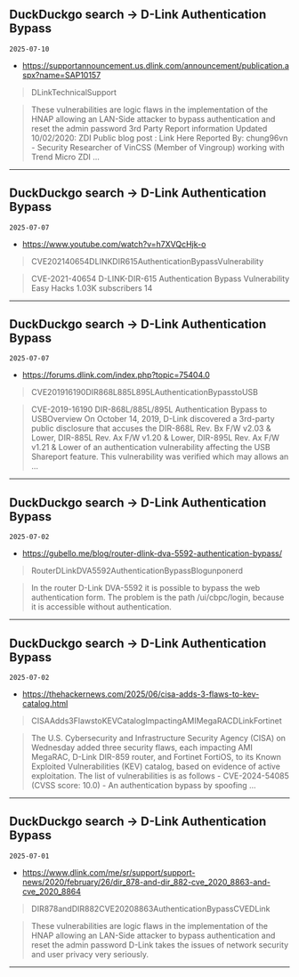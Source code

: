 ## DuckDuckgo search -> D-Link Authentication Bypass
`2025-07-10`

* https://supportannouncement.us.dlink.com/announcement/publication.aspx?name=SAP10157

<blockquote>
 DLinkTechnicalSupport
</blockquote>
<blockquote>
These vulnerabilities are logic flaws in the implementation of the HNAP allowing an LAN-Side attacker to bypass authentication and reset the admin password 3rd Party Report information Updated 10/02/2020: ZDI Public blog post : Link Here Reported By: chung96vn - Security Researcher of VinCSS (Member of Vingroup) working with Trend Micro ZDI ...
</blockquote>

---

## DuckDuckgo search -> D-Link Authentication Bypass
`2025-07-07`

* https://www.youtube.com/watch?v=h7XVQcHjk-o

<blockquote>
 CVE202140654DLINKDIR615AuthenticationBypassVulnerability
</blockquote>
<blockquote>
CVE-2021-40654 D-LINK-DIR-615 Authentication Bypass Vulnerability Easy Hacks 1.03K subscribers 14
</blockquote>

---

## DuckDuckgo search -> D-Link Authentication Bypass
`2025-07-07`

* https://forums.dlink.com/index.php?topic=75404.0

<blockquote>
 CVE201916190DIR868L885L895LAuthenticationBypasstoUSB
</blockquote>
<blockquote>
CVE-2019-16190 DIR-868L/885L/895L Authentication Bypass to USBOverview On October 14, 2019, D-Link discovered a 3rd-party public disclosure that accuses the DIR-868L Rev. Bx F/W v2.03 &amp; Lower, DIR-885L Rev. Ax F/W v1.20 &amp; Lower, DIR-895L Rev. Ax F/W v1.21 &amp; Lower of an authentication vulnerability affecting the USB Shareport feature. This vulnerability was verified which may allows an ...
</blockquote>

---

## DuckDuckgo search -> D-Link Authentication Bypass
`2025-07-02`

* https://gubello.me/blog/router-dlink-dva-5592-authentication-bypass/

<blockquote>
 RouterDLinkDVA5592AuthenticationBypassBlogunponerd
</blockquote>
<blockquote>
In the router D-Link DVA-5592 it is possible to bypass the web authentication form. The problem is the path /ui/cbpc/login, because it is accessible without authentication.
</blockquote>

---

## DuckDuckgo search -> D-Link Authentication Bypass
`2025-07-02`

* https://thehackernews.com/2025/06/cisa-adds-3-flaws-to-kev-catalog.html

<blockquote>
 CISAAdds3FlawstoKEVCatalogImpactingAMIMegaRACDLinkFortinet
</blockquote>
<blockquote>
The U.S. Cybersecurity and Infrastructure Security Agency (CISA) on Wednesday added three security flaws, each impacting AMI MegaRAC, D-Link DIR-859 router, and Fortinet FortiOS, to its Known Exploited Vulnerabilities (KEV) catalog, based on evidence of active exploitation. The list of vulnerabilities is as follows - CVE-2024-54085 (CVSS score: 10.0) - An authentication bypass by spoofing ...
</blockquote>

---

## DuckDuckgo search -> D-Link Authentication Bypass
`2025-07-01`

* https://www.dlink.com/me/sr/support/support-news/2020/february/26/dir_878-and-dir_882-cve_2020_8863-and-cve_2020_8864

<blockquote>
 DIR878andDIR882CVE20208863AuthenticationBypassCVEDLink
</blockquote>
<blockquote>
These vulnerabilities are logic flaws in the implementation of the HNAP allowing an LAN-Side attacker to bypass authentication and reset the admin password D-Link takes the issues of network security and user privacy very seriously.
</blockquote>

---

